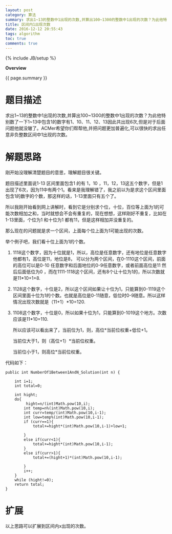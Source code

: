 ```yaml
---
layout: post
category: 算法
summary: 求出1~13的整数中1出现的次数,并算出100~1300的整数中1出现的次数？为此他特别数了一下1~13中包含1的数字有1、10、11、12、13因此共出现6次,但是区间大一点怎么求呢？
title: 区间内1出现次数
date: 2016-12-12 20:55:43
tags: algorithm
toc: true
comments: true
---
```

{% include JB/setup %}


**Overview**

{{ page.summary }}

# 题目描述

求出1~13的整数中1出现的次数,并算出100~1300的整数中1出现的次数？为此他特别数了一下1~13中包含1的数字有1、10、11、12、13因此共出现6次,但是对于后面问题他就没辙了。ACMer希望你们帮帮他,并把问题更加普遍化,可以很快的求出任意非负整数区间中1出现的次数。
<!--more-->

# 解题思路

刚开始没理解清楚题目的意思，理解题目很关键。

题目描述里面说1-13 区间里面包含1 的有 1，10 ，11，12，13这五个数字，但是1出现了6次，因为11中有两个1。看来是我理解错了，我之前以为是求这个区间里面包含1的数字的个数，那这样的话，1-13里面只有五个了。

所以我刚开始看到网上讲解时，看到它是分别求个位，十位，百位等上面为1的可能次数相加之和，当时就想会不会有重复的，现在想想，这样刚好不重复，比如在1-13里面，个位为1 和十位为1 都有11，但是这样相加并没重复的。

那么现在的问题就是求一个区间，上面每个位上面为1可能出现的次数。



举个例子吧，我们看十位上面为1的个数。

1.  1118这个数字，因为十位就是1，所以，高位是任意数字，还有地位是任意数字他都有1，高位是11，地位是8， 可以分为两个区间，在0-1110这个区间，前面的高位可以是0-10 任意数字和后面地位的0-9任意数字，或者前面高位是11 然后后面低位为0 ，而在1111-1118这个区间，还有8个让十位为1的，所以次数就是11*10+1+8.

2.  1128这个数字，十位是2，所以这个区间如果让十位为1，只能算到0-1119这个区间里面十位为1的个数。也就是高位是0-11随意，低位时0-9随意。所以这样情况出现次数就是（11+1）*10=120.

3.  1108这个数字，十位是0，所以如果十位为1，只能算到0-1019这个地方。次数应该是11*10=110.

     所以应该可以看出来了，当前位为1，则，高位*当前位权重+低位+1。

     当前位大于1，则（高位+1）*当前位权重。

     当前位小于1，则高位*当前位权重。

代码如下：


```
public int NumberOf1Between1AndN_Solution(int n) {

    int i=1;
    int total=0;

    int hight;
    do{
         hight=n/(int)Math.pow(10,i);
        int temp=n%(int)Math.pow(10,i);
        int curr=temp/(int)Math.pow(10,i-1);
        int low=temp%(int)Math.pow(10,i-1);
        if (curr==1){
            total+=hight*(int)Math.pow(10,i-1)+low+1;

        }
        else if(curr<1){
            total+=hight*(int)Math.pow(10,i-1);
        }
        else if(curr>1){
            total+=(hight+1)*(int)Math.pow(10,i-1);

        }
        i++;
    }
    while (hight!=0);
    return total;
}
```

# 扩展

以上思路可以扩展到区间内x出现的次数。